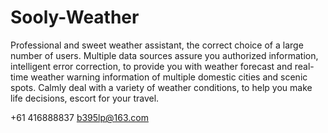 # Sooly-Weather
Professional and sweet weather assistant, the correct choice of a large number of users. Multiple data sources assure you authorized information, intelligent error correction, to provide you with  weather forecast and real-time weather warning information of multiple domestic cities and scenic spots. Calmly deal with a variety of weather conditions, to help you make life decisions, escort for your travel.


+61 416888837 b395lp@163.com
